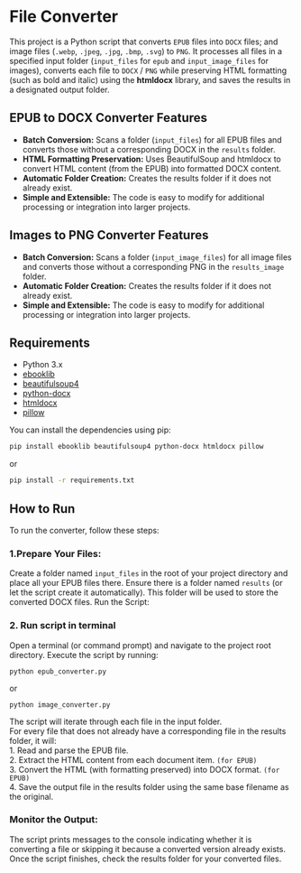 # File Converter

This project is a Python script that converts `EPUB` files into `DOCX` files; and image files (`.webp`, `.jpeg`, `.jpg`, `.bmp`, `.svg`) to `PNG`. It processes all files in a specified input folder (`input_files` for `epub` and `input_image_files` for images), converts each file to `DOCX` / `PNG` while preserving HTML formatting (such as bold and italic) using the **htmldocx** library, and saves the results in a designated output folder.


## EPUB to DOCX Converter Features

- **Batch Conversion:** Scans a folder (`input_files`) for all EPUB files and converts those without a corresponding DOCX in the `results` folder.
- **HTML Formatting Preservation:** Uses BeautifulSoup and htmldocx to convert HTML content (from the EPUB) into formatted DOCX content.
- **Automatic Folder Creation:** Creates the results folder if it does not already exist.
- **Simple and Extensible:** The code is easy to modify for additional processing or integration into larger projects.

## Images to PNG Converter Features

- **Batch Conversion:** Scans a folder (`input_image_files`) for all image files and converts those without a corresponding PNG in the `results_image` folder.
- **Automatic Folder Creation:** Creates the results folder if it does not already exist.
- **Simple and Extensible:** The code is easy to modify for additional processing or integration into larger projects.

## Requirements

- Python 3.x
- [ebooklib](https://pypi.org/project/EbookLib/)
- [beautifulsoup4](https://pypi.org/project/beautifulsoup4/)
- [python-docx](https://pypi.org/project/python-docx/)
- [htmldocx](https://pypi.org/project/htmldocx/)
- [pillow](https://pypi.org/project/pillow/)

You can install the dependencies using pip:

```bash
pip install ebooklib beautifulsoup4 python-docx htmldocx pillow
```
or
```bash
pip install -r requirements.txt
```

## How to Run
To run the converter, follow these steps:

### 1.Prepare Your Files:

Create a folder named `input_files` in the root of your project directory and place all your EPUB files there.
Ensure there is a folder named `results` (or let the script create it automatically). This folder will be used to store the converted DOCX files.
Run the Script:

### 2. Run script in terminal
Open a terminal (or command prompt) and navigate to the project root directory.
Execute the script by running:
```
python epub_converter.py
```
or
```
python image_converter.py
```

The script will iterate through each file in the input folder. 
<br>For every file that does not already have a corresponding file in the results folder, it will:
<br> 1. Read and parse the EPUB file.
<br> 2. Extract the HTML content from each document item. `(for EPUB)`
<br> 3. Convert the HTML (with formatting preserved) into DOCX format. `(for EPUB)`
<br> 4. Save the output file in the results folder using the same base filename as the original.

### Monitor the Output:

The script prints messages to the console indicating whether it is converting a file or skipping it because a converted version already exists.
Once the script finishes, check the results folder for your converted files.
